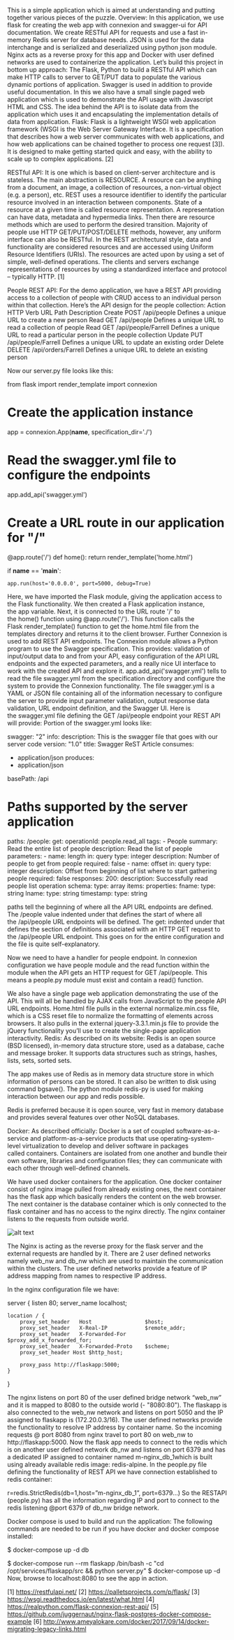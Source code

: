 
This is a simple application which is aimed at understanding and putting together various pieces of the puzzle. 
Overview:
In this application, we use flask for creating the web app with connexion and swagger-ui for API documentation. We create RESTful API for requests and use a fast in-memory Redis server for database needs. JSON is used for the data interchange and is serialized and deserialized using python json module. Nginx acts as a reverse proxy for this app and Docker with user defined networks are used to containerize the application.
Let’s build this project in bottom up approach:
The Flask, Python to build a RESTful API which can make HTTP calls to server to GET/PUT data to populate the various dynamic portions of application. Swagger is used in addition to provide useful documentation. In this we also have a small single paged web application which is used to demonstrate the API usage with Javascript HTML and CSS.
The idea behind the API is to isolate data from the application which uses it and encapsulating the implementation details of data from application.
Flask: 
Flask is a lightweight WSGI web application framework (WSGI is the Web Server Gateway Interface. It is a specification that describes how a web server communicates with web applications, and how web applications can be chained together to process one request [3]). It is designed to make getting started quick and easy, with the ability to scale up to complex applications. [2]

RESTful API: It is one which is based on client-server architecture and is stateless. The main abstraction is RESOURCE. A resource can be anything from a document, an image, a collection of resources, a non-virtual object (e.g. a person), etc. REST uses a resource identifier to identify the particular resource involved in an interaction between components.
State of a resource at a given time is called resource representation. A representation can have data, metadata and hypermedia links. Then there are resource methods which are used to perform the desired transition. Majority of people use HTTP GET/PUT/POST/DELETE methods, however, any uniform interface can also be RESTful.
In the REST architectural style, data and functionality are considered resources and are accessed using Uniform Resource Identifiers (URIs). The resources are acted upon by using a set of simple, well-defined operations. The clients and servers exchange representations of resources by using a standardized interface and protocol – typically HTTP. [1]



People REST API:
For the demo application, we have a REST API providing access to a collection of people with CRUD access to an individual person within that collection. Here’s the API design for the people collection:
Action
HTTP Verb
URL Path
Description
Create
POST
/api/people
Defines a unique URL to create a new person
Read
GET
/api/people
Defines a unique URL to read a collection of people
Read
GET
/api/people/Farrell
Defines a unique URL to read a particular person in the people collection
Update
PUT
/api/people/Farrell
Defines a unique URL to update an existing order
Delete
DELETE
/api/orders/Farrell
Defines a unique URL to delete an existing person


Now our server.py file looks like this:

from flask import render_template
import connexion

# Create the application instance

app = connexion.App(__name__, specification_dir='./')

# Read the swagger.yml file to configure the endpoints
app.add_api('swagger.yml')

# Create a URL route in our application for "/"
@app.route('/')
def home():
return render_template('home.html')

if __name__ == '__main__':
 
    app.run(host='0.0.0.0', port=5000, debug=True)

Here, we have imported the Flask module, giving the application access to the Flask functionality. We then created a Flask application instance, the app variable. Next, it is connected to the URL route '/' to the home() function using @app.route('/'). This function calls the Flask render_template() function to get the home.html file from the templates directory and returns it to the client browser.
Further Connexion is used to add REST API endpoints. The Connexion module allows a Python program to use the Swagger specification. This provides: validation of input/output data to and from your API, easy configuration of the API URL endpoints and the expected parameters, and a really nice UI interface to work with the created API and explore it. app.add_api('swagger.yml') tells to read the file swagger.yml from the specification directory and configure the system to provide the Connexion functionality.
The file swagger.yml is a YAML or JSON file containing all of the information necessary to configure the server to provide input parameter validation, output response data validation, URL endpoint definition, and the Swagger UI. Here is the swagger.yml file defining the GET /api/people endpoint your REST API will provide:
Portion of the swagger.yml looks like:

swagger: "2"
info:
  description: This is the swagger file that goes with our server code
  version: "1.0"
  title: Swagger ReST Article
consumes:
  - application/json
produces:
  - application/json

basePath: /api

# Paths supported by the server application
paths:
  /people:
    get:
      operationId: people.read_all
      tags:
        - People
      summary: Read the entire list of people
      description: Read the list of people
      parameters:
        - name: length
          in: query
          type: integer
          description: Number of people to get from people
          required: false
        - name: offset
          in: query
          type: integer
          description: Offset from beginning of list where to start gathering people
          required: false
      responses:
        200:
          description: Successfully read people list operation
          schema:
            type: array
            items:
              properties:
                fname:
                  type: string
                lname:
                  type: string
                timestamp:
                  type: string

paths tell the beginning of where all the API URL endpoints are defined. The /people value indented under that defines the start of where all the /api/people URL endpoints will be defined. The get: indented under that defines the section of definitions associated with an HTTP GET request to the /api/people URL endpoint. This goes on for the entire configuration and the file is quite self-explanatory.

Now we need to have a handler for people endpoint. In connexion configuration we have people module and the read function within the module when the API gets an HTTP request for GET /api/people. This means a people.py module must exist and contain a read() function.

We also have a single page web application demonstrating the use of the API. This will all be handled by AJAX calls from JavaScript to the people API URL endpoints. Home.html file pulls in the external normalize.min.css file, which is a CSS reset file to normalize the formatting of elements across browsers. It also pulls in the external jquery-3.3.1.min.js file to provide the jQuery functionality you’ll use to create the single-page application interactivity.
Redis: As described on its website:
Redis is an open source (BSD licensed), in-memory data structure store, used as a database, cache and message broker. It supports data structures such as strings, hashes, lists, sets, sorted sets.

The app makes use of Redis as in memory data structure store in which information of persons can be stored. It can also be written to disk using command bgsave(). The python module redis-py is used for making interaction between our app and redis possible.

Redis is preferred because it is open source, very fast in memory database and provides several features over other NoSQL databases.

Docker:
As described officially:
Docker is a set of coupled software-as-a-service and platform-as-a-service products that use operating-system-level virtualization to develop and deliver software in packages called containers. 
Containers are isolated from one another and bundle their own software, libraries and configuration files; they can communicate with each other through well-defined channels.

We have used docker containers for the application. One docker container consist of nginx image pulled from already existing ones, the next container has the flask app which basically renders the content on the web browser. The next container is the database container which is only connected to the flask container and has no access to the nginx directly. The nginx container listens to the requests from outside world.

![alt text](https://github.com/Gurpremm/rest-flask-nginx-People/blob/master/project%20outline.png)


The Nginx is acting as the reverse proxy for the flask server and the external requests are handled by it. There are 2 user defined networks namely web_nw and db_nw which are used to maintain the communication within the clusters. The user defined networks provide a feature of IP address mapping from names to respective IP address. 

In the nginx configuration file we have:

server {
    listen 80;
    server_name localhost;

    location / {
        proxy_set_header   Host                 $host;
        proxy_set_header   X-Real-IP            $remote_addr;
        proxy_set_header   X-Forwarded-For      $proxy_add_x_forwarded_for;
        proxy_set_header   X-Forwarded-Proto    $scheme;
        proxy_set_header Host $http_host;

        proxy_pass http://flaskapp:5000;
    }
}

The nginx listens on port 80 of the user defined bridge network “web_nw” and it is mapped to 8080 to the outside world (- "8080:80"). The flaskapp is also connected to the web_nw network and listens on port 5050 and the IP assigned to flaskapp is (172.20.0.3/16). The user defined networks provide the functionality to resolve IP address by container name.
So the incoming requests @ port 8080 from nginx travel to port 80 on web_nw to http://flaskapp:5000.
Now the flask app needs to connect to the redis which is on another user defined network db_nw and listens on port 6379 and has a dedicated IP assigned to container named m-nginx_db_1which is built using already available redis image: redis-alpine. In the people.py file defining the functionality of REST API we have connection established to redis container: 

r=redis.StrictRedis(db=1,host=”m-nginx_db_1”, port=6379…)
So the RESTAPI (people.py) has all the information regarding IP and port to connect to the redis listening @port 6379 of db_nw bridge network. 

Docker compose is used to build and run the application:
The following commands are needed to be run if you have docker and docker compose installed:

$ docker-compose up -d db

$ docker-compose run --rm flaskapp /bin/bash -c "cd /opt/services/flaskapp/src && python server.py"
$ docker-compose up -d
Now, browse to localhost:8080 to see the app in action.



[1] https://restfulapi.net/
[2] https://palletsprojects.com/p/flask/
[3] https://wsgi.readthedocs.io/en/latest/what.html
[4] https://realpython.com/flask-connexion-rest-api/
[5] https://github.com/juggernaut/nginx-flask-postgres-docker-compose-example
[6] http://www.ameyalokare.com/docker/2017/09/14/docker-migrating-legacy-links.html


